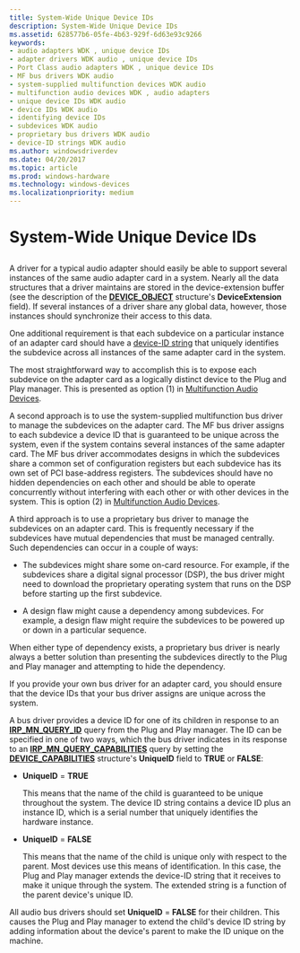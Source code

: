 ```yaml
---
title: System-Wide Unique Device IDs
description: System-Wide Unique Device IDs
ms.assetid: 628577b6-05fe-4b63-929f-6d63e93c9266
keywords:
- audio adapters WDK , unique device IDs
- adapter drivers WDK audio , unique device IDs
- Port Class audio adapters WDK , unique device IDs
- MF bus drivers WDK audio
- system-supplied multifunction devices WDK audio
- multifunction audio devices WDK , audio adapters
- unique device IDs WDK audio
- device IDs WDK audio
- identifying device IDs
- subdevices WDK audio
- proprietary bus drivers WDK audio
- device-ID strings WDK audio
ms.author: windowsdriverdev
ms.date: 04/20/2017
ms.topic: article
ms.prod: windows-hardware
ms.technology: windows-devices
ms.localizationpriority: medium
---
```


# System-Wide Unique Device IDs


## <span id="system_wide_unique_device_ids"></span><span id="SYSTEM_WIDE_UNIQUE_DEVICE_IDS"></span>


A driver for a typical audio adapter should easily be able to support several instances of the same audio adapter card in a system. Nearly all the data structures that a driver maintains are stored in the device-extension buffer (see the description of the [**DEVICE\_OBJECT**](https://msdn.microsoft.com/library/windows/hardware/ff543147) structure's **DeviceExtension** field). If several instances of a driver share any global data, however, those instances should synchronize their access to this data.

One additional requirement is that each subdevice on a particular instance of an adapter card should have a [device-ID string](https://msdn.microsoft.com/library/windows/hardware/ff541224) that uniquely identifies the subdevice across all instances of the same adapter card in the system.

The most straightforward way to accomplish this is to expose each subdevice on the adapter card as a logically distinct device to the Plug and Play manager. This is presented as option (1) in [Multifunction Audio Devices](multifunction-audio-devices.md).

A second approach is to use the system-supplied multifunction bus driver to manage the subdevices on the adapter card. The MF bus driver assigns to each subdevice a device ID that is guaranteed to be unique across the system, even if the system contains several instances of the same adapter card. The MF bus driver accommodates designs in which the subdevices share a common set of configuration registers but each subdevice has its own set of PCI base-address registers. The subdevices should have no hidden dependencies on each other and should be able to operate concurrently without interfering with each other or with other devices in the system. This is option (2) in [Multifunction Audio Devices](multifunction-audio-devices.md).

A third approach is to use a proprietary bus driver to manage the subdevices on an adapter card. This is frequently necessary if the subdevices have mutual dependencies that must be managed centrally. Such dependencies can occur in a couple of ways:

-   The subdevices might share some on-card resource. For example, if the subdevices share a digital signal processor (DSP), the bus driver might need to download the proprietary operating system that runs on the DSP before starting up the first subdevice.

-   A design flaw might cause a dependency among subdevices. For example, a design flaw might require the subdevices to be powered up or down in a particular sequence.

When either type of dependency exists, a proprietary bus driver is nearly always a better solution than presenting the subdevices directly to the Plug and Play manager and attempting to hide the dependency.

If you provide your own bus driver for an adapter card, you should ensure that the device IDs that your bus driver assigns are unique across the system.

A bus driver provides a device ID for one of its children in response to an [**IRP\_MN\_QUERY\_ID**](https://msdn.microsoft.com/library/windows/hardware/ff551679) query from the Plug and Play manager. The ID can be specified in one of two ways, which the bus driver indicates in its response to an [**IRP\_MN\_QUERY\_CAPABILITIES**](https://msdn.microsoft.com/library/windows/hardware/ff551664) query by setting the [**DEVICE\_CAPABILITIES**](https://msdn.microsoft.com/library/windows/hardware/ff543095) structure's **UniqueID** field to **TRUE** or **FALSE**:

-   **UniqueID** = **TRUE**

    This means that the name of the child is guaranteed to be unique throughout the system. The device ID string contains a device ID plus an instance ID, which is a serial number that uniquely identifies the hardware instance.

-   **UniqueID** = **FALSE**

    This means that the name of the child is unique only with respect to the parent. Most devices use this means of identification. In this case, the Plug and Play manager extends the device-ID string that it receives to make it unique through the system. The extended string is a function of the parent device's unique ID.

All audio bus drivers should set **UniqueID** = **FALSE** for their children. This causes the Plug and Play manager to extend the child's device ID string by adding information about the device's parent to make the ID unique on the machine.

 

 




